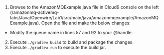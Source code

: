1. Browse to the AmazonMQExample.java file in Cloud9 console on the left (/amazonmq-activemq-labs/Java/Openwire/Lab1/src/main/java/amazonmqexample/AmazonMQExample.java). Open the file and make the below changes: 

* Modify the queue name in lines 57 and 92 to your @handle.

2. Execute `./gradlew build` to build and package the changes.
3. Execute `./gradlew run` to execute the build jar.
